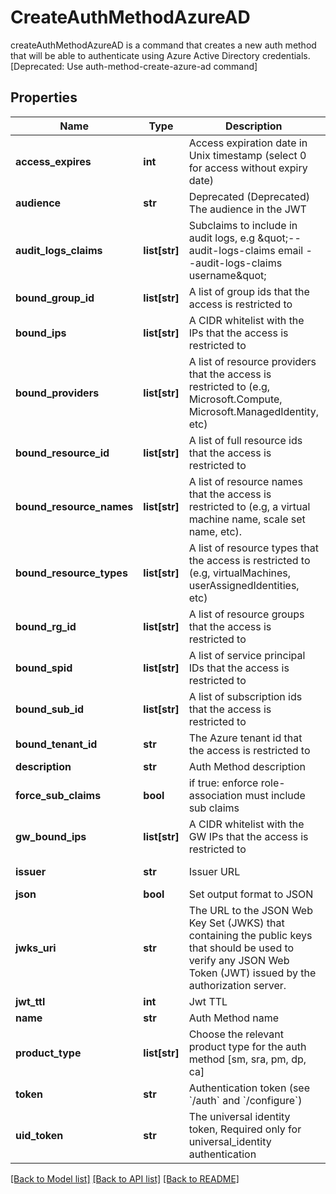 # CreateAuthMethodAzureAD

createAuthMethodAzureAD is a command that creates a new auth method that will be able to authenticate using Azure Active Directory credentials. [Deprecated: Use auth-method-create-azure-ad command]
## Properties
Name | Type | Description | Notes
------------ | ------------- | ------------- | -------------
**access_expires** | **int** | Access expiration date in Unix timestamp (select 0 for access without expiry date) | [optional] [default to 0]
**audience** | **str** | Deprecated (Deprecated) The audience in the JWT | [optional] [default to 'https://management.azure.com/']
**audit_logs_claims** | **list[str]** | Subclaims to include in audit logs, e.g \&quot;--audit-logs-claims email --audit-logs-claims username\&quot; | [optional] 
**bound_group_id** | **list[str]** | A list of group ids that the access is restricted to | [optional] 
**bound_ips** | **list[str]** | A CIDR whitelist with the IPs that the access is restricted to | [optional] 
**bound_providers** | **list[str]** | A list of resource providers that the access is restricted to (e.g, Microsoft.Compute, Microsoft.ManagedIdentity, etc) | [optional] 
**bound_resource_id** | **list[str]** | A list of full resource ids that the access is restricted to | [optional] 
**bound_resource_names** | **list[str]** | A list of resource names that the access is restricted to (e.g, a virtual machine name, scale set name, etc). | [optional] 
**bound_resource_types** | **list[str]** | A list of resource types that the access is restricted to (e.g, virtualMachines, userAssignedIdentities, etc) | [optional] 
**bound_rg_id** | **list[str]** | A list of resource groups that the access is restricted to | [optional] 
**bound_spid** | **list[str]** | A list of service principal IDs that the access is restricted to | [optional] 
**bound_sub_id** | **list[str]** | A list of subscription ids that the access is restricted to | [optional] 
**bound_tenant_id** | **str** | The Azure tenant id that the access is restricted to | 
**description** | **str** | Auth Method description | [optional] 
**force_sub_claims** | **bool** | if true: enforce role-association must include sub claims | [optional] 
**gw_bound_ips** | **list[str]** | A CIDR whitelist with the GW IPs that the access is restricted to | [optional] 
**issuer** | **str** | Issuer URL | [optional] [default to 'https://sts.windows.net/---bound_tenant_id---']
**json** | **bool** | Set output format to JSON | [optional] [default to False]
**jwks_uri** | **str** | The URL to the JSON Web Key Set (JWKS) that containing the public keys that should be used to verify any JSON Web Token (JWT) issued by the authorization server. | [optional] [default to 'https://login.microsoftonline.com/common/discovery/keys']
**jwt_ttl** | **int** | Jwt TTL | [optional] [default to 0]
**name** | **str** | Auth Method name | 
**product_type** | **list[str]** | Choose the relevant product type for the auth method [sm, sra, pm, dp, ca] | [optional] 
**token** | **str** | Authentication token (see &#x60;/auth&#x60; and &#x60;/configure&#x60;) | [optional] 
**uid_token** | **str** | The universal identity token, Required only for universal_identity authentication | [optional] 

[[Back to Model list]](../README.md#documentation-for-models) [[Back to API list]](../README.md#documentation-for-api-endpoints) [[Back to README]](../README.md)


